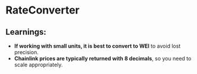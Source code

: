 # RateConverter

## Learnings:
- **If working with small units, it is best to convert to WEI** to avoid lost precision.
- **Chainlink prices are typically returned with 8 decimals**, so you need to scale appropriately.
